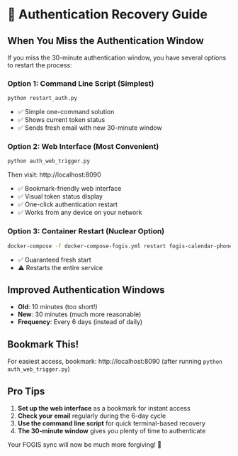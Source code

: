# 🔄 Authentication Recovery Guide

## When You Miss the Authentication Window

If you miss the 30-minute authentication window, you have several options to restart the process:

### Option 1: Command Line Script (Simplest)
```bash
python restart_auth.py
```
- ✅ Simple one-command solution
- ✅ Shows current token status
- ✅ Sends fresh email with new 30-minute window

### Option 2: Web Interface (Most Convenient)
```bash
python auth_web_trigger.py
```
Then visit: http://localhost:8090

- ✅ Bookmark-friendly web interface
- ✅ Visual token status display
- ✅ One-click authentication restart
- ✅ Works from any device on your network

### Option 3: Container Restart (Nuclear Option)
```bash
docker-compose -f docker-compose-fogis.yml restart fogis-calendar-phonebook-sync
```
- ✅ Guaranteed fresh start
- ⚠️ Restarts the entire service

## Improved Authentication Windows

- **Old**: 10 minutes (too short!)
- **New**: 30 minutes (much more reasonable)
- **Frequency**: Every 6 days (instead of daily)

## Bookmark This!

For easiest access, bookmark: http://localhost:8090
(after running `python auth_web_trigger.py`)

## Pro Tips

1. **Set up the web interface** as a bookmark for instant access
2. **Check your email** regularly during the 6-day cycle
3. **Use the command line script** for quick terminal-based recovery
4. **The 30-minute window** gives you plenty of time to authenticate

Your FOGIS sync will now be much more forgiving! 🎉
